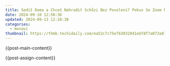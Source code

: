 ```yaml
---
title: Sedíš Doma a Chceš Nahradit Schůzi Bez Povolení? Pokus Se Zoom Na Movavi - Návrhovací Průkladky
date: 2024-09-10 12:50:36
updated: 2024-09-13 12:28:38
categories:
  - movavi
thumbnail: https://thmb.techidaily.com/ea52c7c75e7b3032041ebf8f7a073a81be868964630fead8d644714b724c8d98.jpg
---
```


{{post-main-content}}

<ins class="adsbygoogle"
     style="display:block"
     data-ad-format="autorelaxed"
     data-ad-client="ca-pub-7571918770474297"
     data-ad-slot="1223367746"></ins>

{{post-assign-content}}

<ins class="adsbygoogle"
     style="display:block"
     data-ad-client="ca-pub-7571918770474297"
     data-ad-slot="8358498916"
     data-ad-format="auto"
     data-full-width-responsive="true"></ins>
